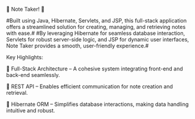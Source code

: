 🌟 Note Taker! 🌟

#Built using Java, Hibernate, Servlets, and JSP, this full-stack application offers a streamlined solution for creating, managing, and retrieving notes with ease.# 
#By leveraging Hibernate for seamless database interaction, Servlets for robust server-side logic, and JSP for dynamic user interfaces, Note Taker provides a smooth, user-friendly experience.#

Key Highlights: 

📌 Full-Stack Architecture – A cohesive system integrating front-end and back-end seamlessly. 

📌 REST API – Enables efficient communication for note creation and retrieval. 

📌 Hibernate ORM – Simplifies database interactions, making data handling intuitive and robust.

